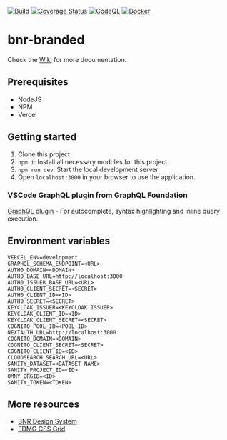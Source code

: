 [![Build](https://github.com/FDMediagroep/bnr-branded/actions/workflows/build.yml/badge.svg)](https://github.com/FDMediagroep/bnr-branded/actions/workflows/build.yml)
[![Coverage Status](https://coveralls.io/repos/github/FDMediagroep/bnr-branded/badge.svg?branch=main)](https://coveralls.io/github/FDMediagroep/bnr-branded?branch=main)
[![CodeQL](https://github.com/FDMediagroep/bnr-branded/actions/workflows/codeql-analysis.yml/badge.svg)](https://github.com/FDMediagroep/bnr-branded/actions/workflows/codeql-analysis.yml)
[![Docker](https://github.com/FDMediagroep/bnr-branded/actions/workflows/docker-publish.yml/badge.svg)](https://github.com/FDMediagroep/bnr-branded/actions/workflows/docker-publish.yml)

# bnr-branded

Check the [Wiki](https://github.com/FDMediagroep/bnr-branded/wiki) for more documentation.

## Prerequisites

-   NodeJS
-   NPM
-   Vercel

## Getting started

1. Clone this project
1. `npm i`: Install all necessary modules for this project
1. `npm run dev`: Start the local development server
1. Open `localhost:3000` in your browser to use the application.

### VSCode GraphQL plugin from GraphQL Foundation

[GraphQL plugin](https://marketplace.visualstudio.com/items?itemName=GraphQL.vscode-graphql) - For autocomplete, syntax highlighting and inline query execution.

## Environment variables

```
VERCEL_ENV=development
GRAPHQL_SCHEMA_ENDPOINT=<URL>
AUTH0_DOMAIN=<DOMAIN>
AUTH0_BASE_URL=http://localhost:3000
AUTH0_ISSUER_BASE_URL=<URL>
AUTH0_CLIENT_SECRET=<SECRET>
AUTH0_CLIENT_ID=<ID>
AUTH0_SECRET=<SECRET>
KEYCLOAK_ISSUER=<KEYCLOAK ISSUER>
KEYCLOAK_CLIENT_ID=<ID>
KEYCLOAK_CLIENT_SECRET=<SECRET>
COGNITO_POOL_ID=<POOL ID>
NEXTAUTH_URL=http://localhost:3000
COGNITO_DOMAIN=<DOMAIN>
COGNITO_CLIENT_SECRET=<SECRET>
COGNITO_CLIENT_ID=<ID>
CLOUDSEARCH_SEARCH_URL=<URL>
SANITY_DATASET=<DATASET NAME>
SANITY_PROJECT_ID=<ID>
OMNY_ORGID=<ID>
SANITY_TOKEN=<TOKEN>
```

## More resources

-   [BNR Design System](https://github.com/FDMediagroep/bnr-design-system)
-   [FDMG CSS Grid](https://github.com/FDMediagroep/fdmg-css-grid)
